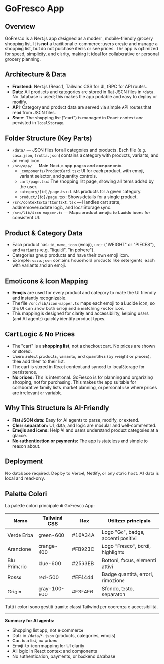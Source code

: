 # GoFresco App

## Overview

GoFresco is a Next.js app designed as a modern, mobile-friendly grocery shopping list. It is **not** a traditional e-commerce: users create and manage a shopping list, but do not purchase items or see prices. The app is optimized for speed, simplicity, and clarity, making it ideal for collaborative or personal grocery planning.

## Architecture & Data

- **Frontend:** Next.js (React), Tailwind CSS for UI, tRPC for API routes.
- **Data:** All products and categories are stored in flat JSON files in `/data`. No database is used; this makes the app portable and easy to deploy or modify.
- **API:** Category and product data are served via simple API routes that read from JSON files.
- **State:** The shopping list ("cart") is managed in React context and persisted in `localStorage`.

## Folder Structure (Key Parts)

- `/data/` — JSON files for all categories and products. Each file (e.g. `casa.json`, `frutta.json`) contains a category with products, variants, and an emoji icon.
- `/src/app/` — Main Next.js app pages and components.
	- `_components/ProductCard.tsx`: UI for each product, with emoji, variant selector, and quantity controls.
	- `cart/page.tsx`: The shopping list page, showing all items added by the user.
	- `category/[id]/page.tsx`: Lists products for a given category.
	- `product/[id]/page.tsx`: Shows details for a single product.
- `/src/contexts/CartContext.tsx` — Handles cart state, add/remove/update logic, and localStorage sync.
- `/src/lib/icon-mapper.ts` — Maps product emojis to Lucide icons for consistent UI.

## Product & Category Data

- Each product has: `id`, `name`, `icon` (emoji), `unit` ("WEIGHT" or "PIECES"), and `variants` (e.g. "liquidi", "in polvere").
- Categories group products and have their own emoji icon.
- Example: `casa.json` contains household products like detergents, each with variants and an emoji.

## Emoticons & Icon Mapping

- **Emojis** are used for every product and category to make the UI friendly and instantly recognizable.
- The file `/src/lib/icon-mapper.ts` maps each emoji to a Lucide icon, so the UI can show both emoji and a matching vector icon.
- This mapping is designed for clarity and accessibility, helping users (and AI agents) quickly identify product types.

## Cart Logic & No Prices

- The "cart" is a **shopping list**, not a checkout cart. No prices are shown or stored.
- Users select products, variants, and quantities (by weight or pieces), then add them to their list.
- The cart is stored in React context and synced to localStorage for persistence.
- **No prices:** This is intentional. GoFresco is for planning and organizing shopping, not for purchasing. This makes the app suitable for collaborative family lists, market planning, or personal use where prices are irrelevant or variable.

## Why This Structure Is AI-Friendly

- **Flat JSON data:** Easy for AI agents to parse, modify, or extend.
- **Clear separation:** UI, data, and logic are modular and well-commented.
- **Emojis and icons:** Help AI and users understand product categories at a glance.
- **No authentication or payments:** The app is stateless and simple to reason about.

## Deployment

No database required. Deploy to Vercel, Netlify, or any static host. All data is local and read-only.

## Palette Colori

La palette colori principale di GoFresco App:

| Nome         | Tailwind CSS | Hex        | Utilizzo principale                |
|--------------|--------------|------------|------------------------------------|
| Verde Erba   | green-600    | #16A34A    | Logo "Go", badge, accenti positivi |
| Arancione    | orange-400   | #FB923C    | Logo "Fresco", bordi, highlights   |
| Blu Primario | blue-600     | #2563EB    | Bottoni, focus, elementi attivi    |
| Rosso        | red-500      | #EF4444    | Badge quantità, errori, rimozione  |
| Grigio       | gray-100-800 | #F3F4F6... | Sfondo, testo, separatori          |

Tutti i colori sono gestiti tramite classi Tailwind per coerenza e accessibilità.

---

**Summary for AI agents:**
- Shopping list app, not e-commerce
- Data in `/data/*.json` (products, categories, emojis)
- Cart is a list, no prices
- Emoji-to-icon mapping for UI clarity
- All logic in React context and components
- No authentication, payments, or backend database
